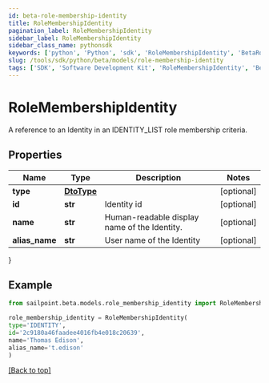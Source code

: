 ```yaml
---
id: beta-role-membership-identity
title: RoleMembershipIdentity
pagination_label: RoleMembershipIdentity
sidebar_label: RoleMembershipIdentity
sidebar_class_name: pythonsdk
keywords: ['python', 'Python', 'sdk', 'RoleMembershipIdentity', 'BetaRoleMembershipIdentity'] 
slug: /tools/sdk/python/beta/models/role-membership-identity
tags: ['SDK', 'Software Development Kit', 'RoleMembershipIdentity', 'BetaRoleMembershipIdentity']
---
```


# RoleMembershipIdentity

A reference to an Identity in an IDENTITY_LIST role membership criteria.

## Properties

Name | Type | Description | Notes
------------ | ------------- | ------------- | -------------
**type** | [**DtoType**](dto-type) |  | [optional] 
**id** | **str** | Identity id | [optional] 
**name** | **str** | Human-readable display name of the Identity. | [optional] 
**alias_name** | **str** | User name of the Identity | [optional] 
}

## Example

```python
from sailpoint.beta.models.role_membership_identity import RoleMembershipIdentity

role_membership_identity = RoleMembershipIdentity(
type='IDENTITY',
id='2c9180a46faadee4016fb4e018c20639',
name='Thomas Edison',
alias_name='t.edison'
)

```
[[Back to top]](#) 

